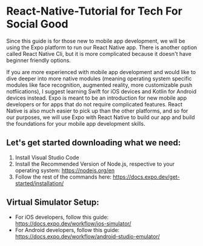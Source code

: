 # React-Native-Tutorial for Tech For Social Good
Since this guide is for those new to mobile app development, we will be using the Expo platform to run our React Native app. There is another option called React Native Cli, but it is more complicated because it doesn't have beginner friendly options. 

If you are more experienced with mobile app development and would like to dive deeper into more native modules (meaning operating system specific modules like face recognition, augmented reality, more customizable push notfiications), I suggest learning Swift for iOS devices and Kotlin for Android devices instead. Expo is meant to be an introduction for new mobile app developers or for apps that do not require complicated features. React Native is also much easier to pick up than the other platforms, and so for our purposes, we will use Expo with React Native to build our app and build the foundations for your mobile app development skills.

## Let's get started downloading what we need:
1) Install Visual Studio Code
2) Install the Recommended Version of Node.js, respective to your operating system: https://nodejs.org/en
3) Follow the rest of the commands here: https://docs.expo.dev/get-started/installation/

## Virtual Simulator Setup:
* For iOS developers, follow this guide: https://docs.expo.dev/workflow/ios-simulator/
* For Android developers, follow this guide: https://docs.expo.dev/workflow/android-studio-emulator/
